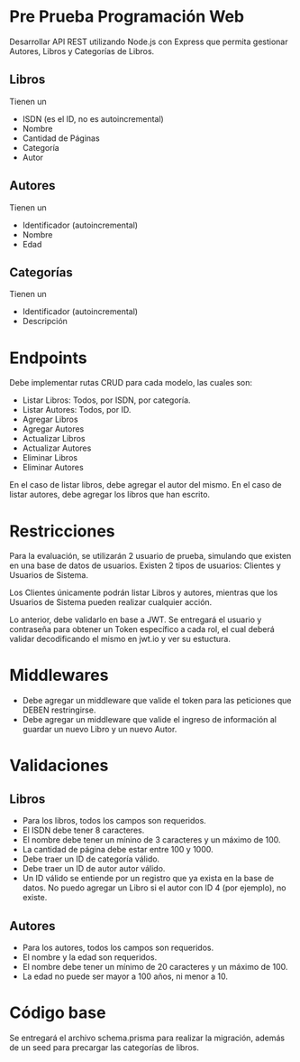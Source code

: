 # Pre Prueba Programación Web

Desarrollar API REST utilizando Node.js con Express que permita gestionar Autores, Libros y Categorías de Libros.

## Libros
Tienen un
- ISDN (es el ID, no es autoincremental)
- Nombre
- Cantidad de Páginas
- Categoría
- Autor

## Autores
Tienen un
- Identificador (autoincremental)
- Nombre
- Edad

## Categorías
Tienen un
- Identificador (autoincremental)
- Descripción

# Endpoints
Debe implementar rutas CRUD para cada modelo, las cuales son:
- Listar Libros: Todos, por ISDN, por categoría.
- Listar Autores: Todos, por ID.
- Agregar Libros
- Agregar Autores
- Actualizar Libros
- Actualizar Autores
- Eliminar Libros
- Eliminar Autores

En el caso de listar libros, debe agregar el autor del mismo.
En el caso de listar autores, debe agregar los libros que han escrito.

# Restricciones
Para la evaluación, se utilizarán 2 usuario de prueba, simulando que existen en una base de datos de usuarios.
Existen 2 tipos de usuarios: Clientes y Usuarios de Sistema.

Los Clientes únicamente podrán listar Libros y autores, mientras que los Usuarios de Sistema pueden realizar cualquier acción.

Lo anterior, debe validarlo en base a JWT. Se entregará el usuario y contraseña para obtener un Token específico a cada rol, el cual deberá validar decodificando el mismo en jwt.io y ver su estuctura.

# Middlewares
- Debe agregar un middleware que valide el token para las peticiones que DEBEN restringirse.
- Debe agregar un middleware que valide el ingreso de información al guardar un nuevo Libro y un nuevo Autor.

# Validaciones
## Libros
- Para los libros, todos los campos son requeridos.
- El ISDN debe tener 8 caracteres.
- El nombre debe tener un mínino de 3 caracteres y un máximo de 100.
- La cantidad de página debe estar entre 100 y 1000.
- Debe traer un ID de categoría válido.
- Debe traer un ID de autor autor válido.
- Un ID válido se entiende por un registro que ya exista en la base de datos. No puedo agregar un Libro si el autor con ID 4 (por ejemplo), no existe.

## Autores
- Para los autores, todos los campos son requeridos.
- El nombre y la edad son requeridos.
- El nombre debe tener un mínimo de 20 caracteres y un máximo de 100.
- La edad no puede ser mayor a 100 años, ni menor a 10.

# Código base
Se entregará el archivo schema.prisma para realizar la migración, además de un seed para precargar las categorías de libros.